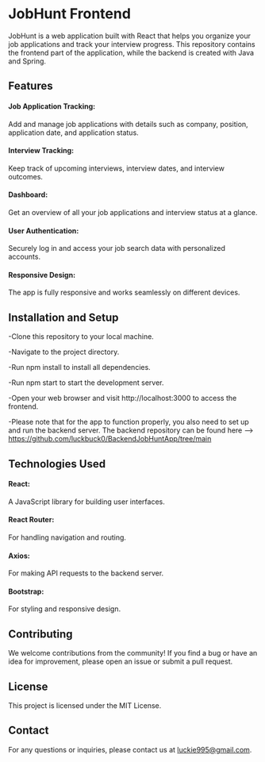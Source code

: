 # JobHunt Frontend

JobHunt is a web application built with React that helps you organize your job applications and track your interview progress. This repository contains the frontend part of the application, while the backend is created with Java and Spring.

## Features
#### Job Application Tracking:
 Add and manage job applications with details such as company, position, application date, and application status.

#### Interview Tracking: 
Keep track of upcoming interviews, interview dates, and interview outcomes.

#### Dashboard: 
Get an overview of all your job applications and interview status at a glance.

#### User Authentication:
 Securely log in and access your job search data with personalized accounts.

#### Responsive Design:
 The app is fully responsive and works seamlessly on different devices.

## Installation and Setup
-Clone this repository to your local machine.

-Navigate to the project directory.

-Run npm install to install all dependencies.

-Run npm start to start the development server.

-Open your web browser and visit http://localhost:3000 to access the frontend.

-Please note that for the app to function properly, you also need to set up and run the backend server. The backend repository can be found here -->  https://github.com/luckbuck0/BackendJobHuntApp/tree/main 

## Technologies Used
#### React: 
A JavaScript library for building user interfaces.

#### React Router: 
For handling navigation and routing.

#### Axios: 
For making API requests to the backend server.

#### Bootstrap: 
For styling and responsive design.

## Contributing
We welcome contributions from the community! If you find a bug or have an idea for improvement, please open an issue or submit a pull request.

## License
This project is licensed under the MIT License.

## Contact
For any questions or inquiries, please contact us at luckie995@gmail.com.